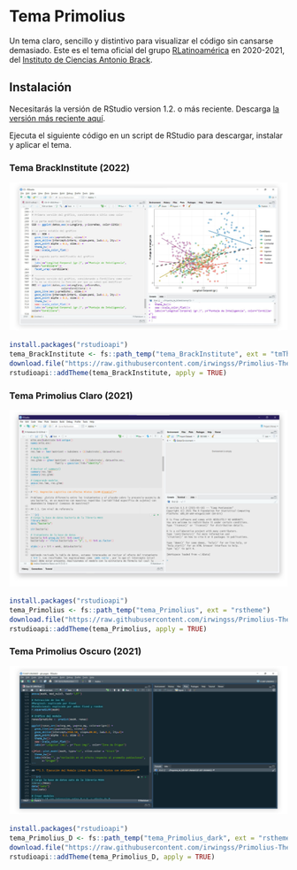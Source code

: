 # Tema Primolius

Un tema claro, sencillo y distintivo para visualizar el código sin cansarse demasiado. Este es el tema oficial del grupo [RLatinoamérica](https://web.facebook.com/groups/686154108929440) en 2020-2021, del [Instituto de Ciencias Antonio Brack](https://www.brackinstitute.com/).

## Instalación

Necesitarás la versión de RStudio version 1.2. o más reciente. Descarga [la versión más reciente aquí](https://www.rstudio.com/products/rstudio/download/preview/).

Ejecuta el siguiente código en un script de RStudio para descargar, instalar y aplicar el tema. 

### Tema BrackInstitute (2022)

![](figs/BrackInstitute.png)

```r
install.packages("rstudioapi")
tema_BrackInstitute <- fs::path_temp("tema_BrackInstitute", ext = "tmTheme")
download.file("https://raw.githubusercontent.com/irwingss/Primolius-Theme/main/BrackInstitute.tmTheme",tema_BrackInstitute)
rstudioapi::addTheme(tema_BrackInstitute, apply = TRUE)
```

### Tema Primolius Claro (2021)

![](figs/Primolius.png)

```r
install.packages("rstudioapi")
tema_Primolius <- fs::path_temp("tema_Primolius", ext = "rstheme")
download.file("https://raw.githubusercontent.com/irwingss/Primolius-Theme/main/Primolius_Color.rstheme",tema_Primolius)
rstudioapi::addTheme(tema_Primolius, apply = TRUE)
```

### Tema Primolius Oscuro (2021)

![](figs/PrimoliusDark.png)

```r
install.packages("rstudioapi")
tema_Primolius_D <- fs::path_temp("tema_Primolius_dark", ext = "rstheme")
download.file("https://raw.githubusercontent.com/irwingss/Primolius-Theme/main/Primolius_Dark.rstheme", tema_Primolius_D)
rstudioapi::addTheme(tema_Primolius_D, apply = TRUE)
```
